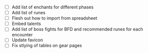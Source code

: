 - [ ] Add list of enchants for different phases
- [ ] Add list of runes
- [ ] Flesh out how to import from spreadsheet
- [ ] Embed talents
- [ ] Add list of boss fights for BFD and recommended runes for each encounter
- [ ] Update favicon
- [ ] Fix stlying of tables on gear pages